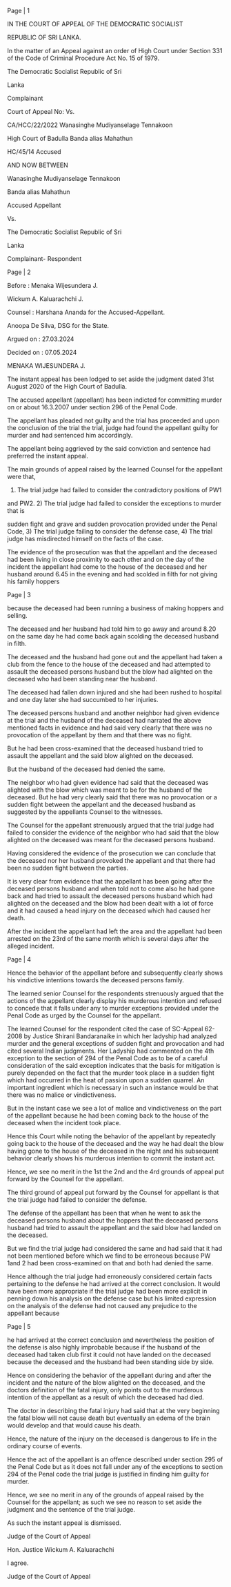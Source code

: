 Page | 1

IN THE COURT OF APPEAL OF THE DEMOCRATIC SOCIALIST

REPUBLIC OF SRI LANKA.

In the matter of an Appeal against an order of High Court under Section 331 of the Code of Criminal Procedure Act No. 15 of 1979.

The Democratic Socialist Republic of Sri

Lanka

Complainant

Court of Appeal No: Vs.

CA/HCC/22/2022 Wanasinghe Mudiyanselage Tennakoon

High Court of Badulla Banda alias Mahathun

HC/45/14 Accused

AND NOW BETWEEN

Wanasinghe Mudiyanselage Tennakoon

Banda alias Mahathun

Accused Appellant

Vs.

The Democratic Socialist Republic of Sri

Lanka

Complainant- Respondent

Page | 2

Before : Menaka Wijesundera J.

Wickum A. Kaluarachchi J.

Counsel : Harshana Ananda for the Accused-Appellant.

Anoopa De Silva, DSG for the State.

Argued on : 27.03.2024

Decided on : 07.05.2024

MENAKA WIJESUNDERA J.

The instant appeal has been lodged to set aside the judgment dated 31st August 2020 of the High Court of Badulla.

The accused appellant (appellant) has been indicted for committing murder on or about 16.3.2007 under section 296 of the Penal Code.

The appellant has pleaded not guilty and the trial has proceeded and upon the conclusion of the trial the trial, judge had found the appellant guilty for murder and had sentenced him accordingly.

The appellant being aggrieved by the said conviction and sentence had preferred the instant appeal.

The main grounds of appeal raised by the learned Counsel for the appellant were that,

1) The trial judge had failed to consider the contradictory positions of PW1

and PW2. 2) The trial judge had failed to consider the exceptions to murder that is

sudden fight and grave and sudden provocation provided under the Penal Code, 3) The trial judge failing to consider the defense case, 4) The trial judge has misdirected himself on the facts of the case.

The evidence of the prosecution was that the appellant and the deceased had been living in close proximity to each other and on the day of the incident the appellant had come to the house of the deceased and her husband around 6.45 in the evening and had scolded in filth for not giving his family hoppers

Page | 3

because the deceased had been running a business of making hoppers and selling.

The deceased and her husband had told him to go away and around 8.20 on the same day he had come back again scolding the deceased husband in filth.

The deceased and the husband had gone out and the appellant had taken a club from the fence to the house of the deceased and had attempted to assault the deceased persons husband but the blow had alighted on the deceased who had been standing near the husband.

The deceased had fallen down injured and she had been rushed to hospital and one day later she had succumbed to her injuries.

The deceased persons husband and another neighbor had given evidence at the trial and the husband of the deceased had narrated the above mentioned facts in evidence and had said very clearly that there was no provocation of the appellant by them and that there was no fight.

But he had been cross-examined that the deceased husband tried to assault the appellant and the said blow alighted on the deceased.

But the husband of the deceased had denied the same.

The neighbor who had given evidence had said that the deceased was alighted with the blow which was meant to be for the husband of the deceased. But he had very clearly said that there was no provocation or a sudden fight between the appellant and the deceased husband as suggested by the appellants Counsel to the witnesses.

The Counsel for the appellant strenuously argued that the trial judge had failed to consider the evidence of the neighbor who had said that the blow alighted on the deceased was meant for the deceased persons husband.

Having considered the evidence of the prosecution we can conclude that the deceased nor her husband provoked the appellant and that there had been no sudden fight between the parties.

It is very clear from evidence that the appellant has been going after the deceased persons husband and when told not to come also he had gone back and had tried to assault the deceased persons husband which had alighted on the deceased and the blow had been dealt with a lot of force and it had caused a head injury on the deceased which had caused her death.

After the incident the appellant had left the area and the appellant had been arrested on the 23rd of the same month which is several days after the alleged incident.

Page | 4

Hence the behavior of the appellant before and subsequently clearly shows his vindictive intentions towards the deceased persons family.

The learned senior Counsel for the respondents strenuously argued that the actions of the appellant clearly display his murderous intention and refused to concede that it falls under any to murder exceptions provided under the Penal Code as urged by the Counsel for the appellant.

The learned Counsel for the respondent cited the case of SC-Appeal 62-2008 by Justice Shirani Bandaranaike in which her ladyship had analyzed murder and the general exceptions of sudden fight and provocation and had cited several Indian judgments. Her Ladyship had commented on the 4th exception to the section of 294 of the Penal Code as to be of a careful consideration of the said exception indicates that the basis for mitigation is purely depended on the fact that the murder took place in a sudden fight which had occurred in the heat of passion upon a sudden quarrel. An important ingredient which is necessary in such an instance would be that there was no malice or vindictiveness.

But in the instant case we see a lot of malice and vindictiveness on the part of the appellant because he had been coming back to the house of the deceased when the incident took place.

Hence this Court while noting the behavior of the appellant by repeatedly going back to the house of the deceased and the way he had dealt the blow having gone to the house of the deceased in the night and his subsequent behavior clearly shows his murderous intention to commit the instant act.

Hence, we see no merit in the 1st the 2nd and the 4rd grounds of appeal put forward by the Counsel for the appellant.

The third ground of appeal put forward by the Counsel for appellant is that the trial judge had failed to consider the defense.

The defense of the appellant has been that when he went to ask the deceased persons husband about the hoppers that the deceased persons husband had tried to assault the appellant and the said blow had landed on the deceased.

But we find the trial judge had considered the same and had said that it had not been mentioned before which we find to be erroneous because PW 1and 2 had been cross-examined on that and both had denied the same.

Hence although the trial judge had erroneously considered certain facts pertaining to the defense he had arrived at the correct conclusion. It would have been more appropriate if the trial judge had been more explicit in penning down his analysis on the defense case but his limited expression on the analysis of the defense had not caused any prejudice to the appellant because

Page | 5

he had arrived at the correct conclusion and nevertheless the position of the defense is also highly improbable because if the husband of the deceased had taken club first it could not have landed on the deceased because the deceased and the husband had been standing side by side.

Hence on considering the behavior of the appellant during and after the incident and the nature of the blow alighted on the deceased, and the doctors definition of the fatal injury, only points out to the murderous intention of the appellant as a result of which the deceased had died.

The doctor in describing the fatal injury had said that at the very beginning the fatal blow will not cause death but eventually an edema of the brain would develop and that would cause his death.

Hence, the nature of the injury on the deceased is dangerous to life in the ordinary course of events.

Hence the act of the appellant is an offence described under section 295 of the Penal Code but as it does not fall under any of the exceptions to section 294 of the Penal code the trial judge is justified in finding him guilty for murder.

Hence, we see no merit in any of the grounds of appeal raised by the Counsel for the appellant; as such we see no reason to set aside the judgment and the sentence of the trial judge.

As such the instant appeal is dismissed.

Judge of the Court of Appeal

Hon. Justice Wickum A. Kaluarachchi

I agree.

Judge of the Court of Appeal